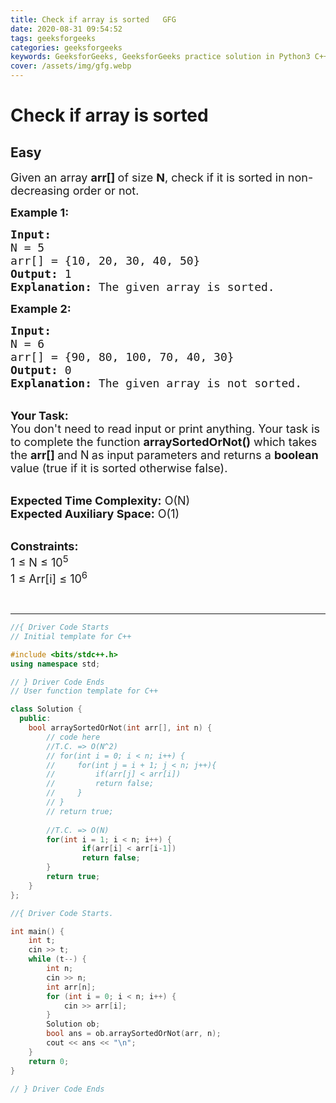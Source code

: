 ```yaml
---
title: Check if array is sorted   GFG
date: 2020-08-31 09:54:52
tags: geeksforgeeks
categories: geeksforgeeks
keywords: GeeksforGeeks, GeeksforGeeks practice solution in Python3 C++ Java, Check if array is sorted - GFG solution
cover: /assets/img/gfg.webp
---
```



# Check if array is sorted
## Easy
<div class="problems_problem_content__Xm_eO"><p><span style="font-size:18px">Given an array <strong>arr[]&nbsp;</strong>of size <strong>N</strong>, check if it is sorted in non-decreasing order or not.&nbsp;</span></p>

<p><span style="font-size:18px"><strong>Example 1:</strong></span></p>

<pre><span style="font-size:18px"><strong>Input:
</strong>N = 5
arr[] = {10, 20, 30, 40, 50}
<strong>Output:</strong> 1
<strong>Explanation:</strong> The given array is sorted.
</span></pre>

<p><span style="font-size:18px"><strong>Example 2:</strong></span></p>

<pre><span style="font-size:18px"><strong>Input:
</strong>N = 6
arr[] = {90, 80, 100, 70, 40, 30}
<strong>Output:</strong> 0
<strong>Explanation:</strong>&nbsp;The given array is not sorted.</span></pre>

<p><br>
<span style="font-size:18px"><strong>Your Task:</strong><br>
You don't need to read input or print anything. Your task is to complete the function&nbsp;<strong>arraySortedOrNot()</strong>&nbsp;which takes the&nbsp;<strong>arr[]&nbsp;</strong>and N<strong>&nbsp;</strong>as input parameters and returns a <strong>boolean</strong> value (true if it is sorted otherwise false).</span></p>

<p><br>
<span style="font-size:18px"><strong>Expected Time Complexity:</strong>&nbsp;O(N)<br>
<strong>Expected Auxiliary Space:</strong>&nbsp;O(1)</span></p>

<p><br>
<span style="font-size:18px"><strong>Constraints:</strong><br>
1 ≤ N ≤ 10<sup>5</sup><br>
1 ≤ Arr[i] ≤ 10<sup>6</sup></span></p>

<p>&nbsp;</p>
</div>

---




```cpp
//{ Driver Code Starts
// Initial template for C++

#include <bits/stdc++.h>
using namespace std;

// } Driver Code Ends
// User function template for C++

class Solution {
  public:
    bool arraySortedOrNot(int arr[], int n) {
        // code here
        //T.C. => O(N^2)
        // for(int i = 0; i < n; i++) {
        //     for(int j = i + 1; j < n; j++){
        //         if(arr[j] < arr[i])
        //         return false;
        //     }
        // }
        // return true;
        
        //T.C. => O(N)
        for(int i = 1; i < n; i++) {
                if(arr[i] < arr[i-1])
                return false;
        }
        return true;
    }
};

//{ Driver Code Starts.

int main() {
    int t;
    cin >> t;
    while (t--) {
        int n;
        cin >> n;
        int arr[n];
        for (int i = 0; i < n; i++) {
            cin >> arr[i];
        }
        Solution ob;
        bool ans = ob.arraySortedOrNot(arr, n);
        cout << ans << "\n";
    }
    return 0;
}

// } Driver Code Ends
```
